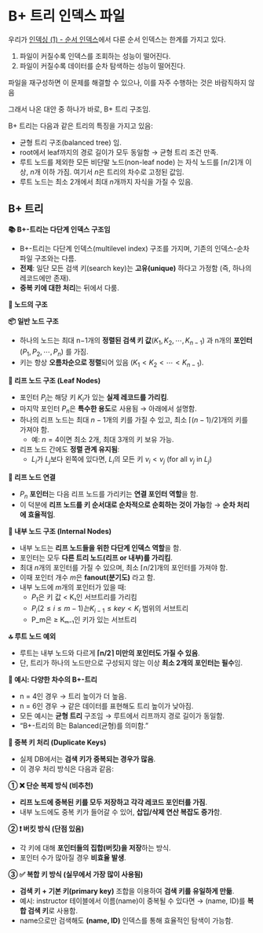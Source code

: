 # B+ 트리 인덱스 파일

우리가 [인덱싱 (1) - 순서 인덱스](chapter14_1.md)에서 다룬 순서 인덱스는 한계를 가지고 있다.

1. 파일이 커질수록 인덱스를 조회하는 성능이 떨어진다. 
2. 파일이 커질수록 데이터를 순차 탐색하는 성능이 떨어진다.

파일을 재구성하면 이 문제를 해결할 수 있으나, 이를 자주 수행하는 것은 바람직하지 않음

그래서 나온 대안 중 하나가 바로, B+ 트리 구조임.

B+ 트리는 다음과 같은 트리의 특징을 가지고 있음:

- 균형 트리 구조(balanced tree) 임.
- root에서 leaf까지의 경로 길이가 모두 동일함 → 균형 트리 조건 만족.
- 루트 노드를 제외한 모든 비단말 노드(non-leaf node) 는 자식 노드를 $⌈n/2⌉$개 이상, $n$개 이하 가짐. 여기서 $n$은 트리의 차수로 고정된 값임.
- 루트 노드는 최소 2개에서 최대 $n$개까지 자식을 가질 수 있음.

## **B+ 트리**

**📚 B+-트리는 다단계 인덱스 구조임**

- B+-트리는 다단계 인덱스(multilevel index) 구조를 가지며, 기존의 인덱스-순차 파일 구조와는 다름.
- **전제**: 일단 모든 검색 키(search key)는 **고유(unique)** 하다고 가정함 (즉, 하나의 레코드에만 존재).
- **중복 키에 대한 처리**는 뒤에서 다룸.

**🔗 노드의 구조**

**📦 일반 노드 구조**

- 하나의 노드는 최대 n−1개의 **정렬된 검색 키 값**$(K_1, K_2, \cdots, K_{n-1})$ 과 n개의 **포인터**$(P_1, P_2, \cdots, P_n)$ 를 가짐.
- 키는 항상 **오름차순으로 정렬**되어 있음 $(K_1 < K_2 < \cdots < K_{n-1})$.

**🍃 리프 노드 구조 (Leaf Nodes)**

- 포인터 $P_i$는 해당 키 $K_i$가 있는 **실제 레코드를 가리킴**.
- 마지막 포인터 $P_n$은 **특수한 용도**로 사용됨 → 아래에서 설명함.
- 하나의 리프 노드는 최대 $n−1$개의 키를 가질 수 있고, 최소 $⌈(n−1)/2⌉$개의 키를 가져야 함.
    - 예: $n = 4$이면 최소 $2$개, 최대 $3$개의 키 보유 가능.
- 리프 노드 간에도 **정렬 관계 유지됨**:
    - $L_i$가 $L_j$보다 왼쪽에 있다면, $L_i$의 모든 키 $v_i < v_j$ (for all $v_j$ in $L_j$)

**🔗 리프 노드 연결**

- $P_n$ **포인터**는 다음 리프 노드를 가리키는 **연결 포인터 역할**을 함.
- 이 덕분에 **리프 노드를 키 순서대로 순차적으로 순회하는 것이 가능**함 → **순차 처리에 효율적임**.

**🧩 내부 노드 구조 (Internal Nodes)**

- 내부 노드는 **리프 노드들을 위한 다단계 인덱스 역할**을 함.
- 포인터는 모두 **다른 트리 노드(리프 or 내부)를 가리킴**.
- 최대 $n$개의 포인터를 가질 수 있으며, 최소 $⌈n/2⌉$개의 포인터를 가져야 함.
- 이때 포인터 개수 $m$은 **fanout(분기도)** 라고 함.
- 내부 노드에 $m$개의 포인터가 있을 때:
    - $P_1$은 키 값 < K₁인 서브트리를 가리킴
    - $P_i (2 ≤ i ≤ m−1)는 K_{i-1} ≤ key < K_{i}$ 범위의 서브트리
    - P_m은 ≥ Kₘ₋₁인 키가 있는 서브트리

**🔝 루트 노드 예외**

- 루트는 내부 노드와 다르게 **⌈n/2⌉ 미만의 포인터도 가질 수 있음**.
- 단, 트리가 하나의 노드만으로 구성되지 않는 이상 **최소 2개의 포인터는 필수**임.

**🧱 예시: 다양한 차수의 B+-트리**

- n = 4인 경우 → 트리 높이가 더 높음.
- n = 6인 경우 → 같은 데이터를 표현해도 트리 높이가 낮아짐.
- 모든 예시는 **균형 트리** 구조임 → 루트에서 리프까지 경로 길이가 동일함.
- “B+-트리의 B는 Balanced(균형)를 의미함.”

**🔁 중복 키 처리 (Duplicate Keys)**

- 실제 DB에서는 **검색 키가 중복되는 경우가 많음**.
- 이 경우 처리 방식은 다음과 같음:

**① ❌ 단순 복제 방식 (비추천)**

- **리프 노드에 중복된 키를 모두 저장하고 각각 레코드 포인터를 가짐**.
- 내부 노드에도 중복 키가 들어갈 수 있어, **삽입/삭제 연산 복잡도 증가**함.

**② ❗ 버킷 방식 (단점 있음)**

- 각 키에 대해 **포인터들의 집합(버킷)을 저장**하는 방식.
- 포인터 수가 많아질 경우 **비효율 발생**.

**③ ✅ 복합 키 방식 (실무에서 가장 많이 사용됨)**

- **검색 키 + 기본 키(primary key)** 조합을 이용하여 **검색 키를 유일하게 만듦**.
- 예시: instructor 테이블에서 이름(name)이 중복될 수 있다면 → (name, ID)를 **복합 검색 키**로 사용함.
- name으로만 검색해도 **(name, ID)** 인덱스를 통해 효율적인 탐색이 가능함.